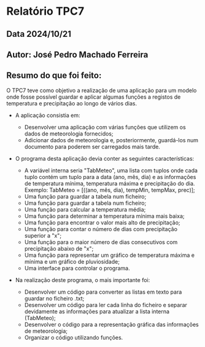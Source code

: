 # Relatório TPC7

## Data 2024/10/21

## Autor: José Pedro Machado Ferreira 

## Resumo do que foi feito:
O TPC7 teve como objetivo a realização de uma aplicação para um modelo onde fosse possível guardar e aplicar algumas funções a registos de temperatura e precipitação ao longo de vários dias.

- A aplicação consistia em:
    - Desenvolver uma aplicação com várias funções que utilizem os dados de meteorologia fornecidos;
    - Adicionar dados de meteorologia e, posteriormente, guardá-los num documento para poderem ser carregados mais tarde.

- O programa desta aplicação devia conter as seguintes características:
    - A variável interna seria "TabMeteo", uma lista com tuplos onde cada tuplo contém um tuplo para a data (ano, mês, dia) e as informações de temperatura mínima, temperatura máxima e precipitação do dia. Exemplo: TabMeteo = [((ano, mês, dia), tempMin, tempMax, prec)];
    - Uma função para guardar a tabela num ficheiro;
    - Uma função para guardar a tabela num ficheiro;
    - Uma função para calcular a temperatura média;
    - Uma função para determinar a temperatura mínima mais baixa;
    - Uma função para encontrar o valor mais alto de precipitação;
    - Uma função para contar o número de dias com precipitação superior a "x";
    - Uma função para o maior número de dias consecutivos com precipitação abaixo de "x";
    - Uma função para representar um gráfico de temperatura máxima e mínima e um gráfico de pluviosidade;
    - Uma interface para controlar o programa.

- Na realização deste programa, o mais importante foi:
    - Desenvolver um código para converter as listas em texto para guardar no ficheiro .txt;
    - Desenvolver um código para ler cada linha do ficheiro e separar devidamente as informações para atualizar a lista interna (TabMeteo);
    - Desenvolver o código para a representação gráfica das informações de meteorologia;
    - Organizar o código utilizando funções.
